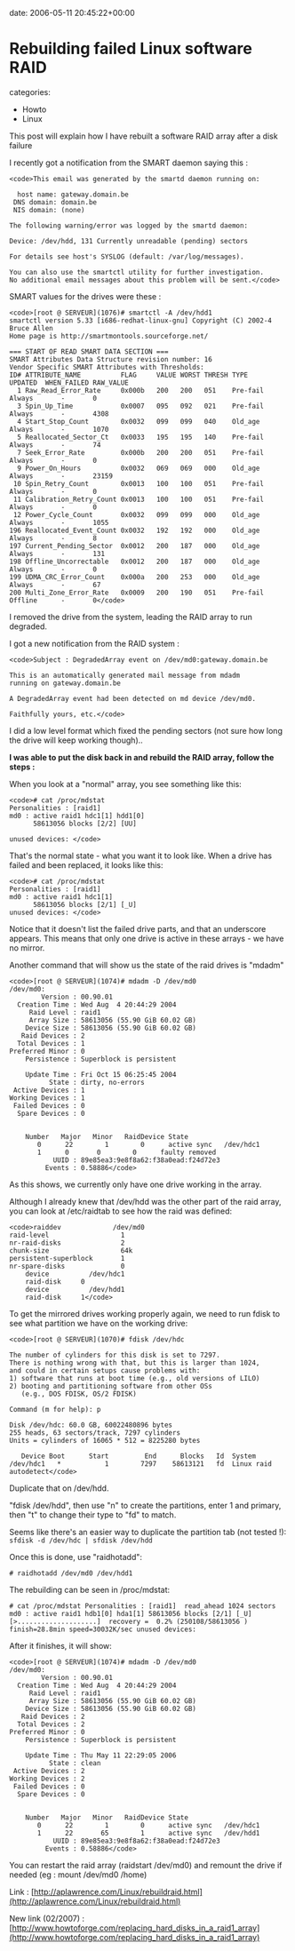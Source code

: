 


date: 2006-05-11 20:45:22+00:00


# Rebuilding failed Linux software RAID

categories:
- Howto
- Linux


This post will explain how I have rebuilt a software RAID array after a disk failure

<!-- more -->

I recently got a notification from the SMART daemon saying this : 


    
    <code>This email was generated by the smartd daemon running on:
    
      host name: gateway.domain.be
     DNS domain: domain.be
     NIS domain: (none)
    
    The following warning/error was logged by the smartd daemon:
    
    Device: /dev/hdd, 131 Currently unreadable (pending) sectors
    
    For details see host's SYSLOG (default: /var/log/messages).
    
    You can also use the smartctl utility for further investigation.
    No additional email messages about this problem will be sent.</code>



SMART values for the drives were these : 


    
    <code>[root @ SERVEUR](1076)# smartctl -A /dev/hdd1
    smartctl version 5.33 [i686-redhat-linux-gnu] Copyright (C) 2002-4 Bruce Allen
    Home page is http://smartmontools.sourceforge.net/
    
    === START OF READ SMART DATA SECTION ===
    SMART Attributes Data Structure revision number: 16
    Vendor Specific SMART Attributes with Thresholds:
    ID# ATTRIBUTE_NAME          FLAG     VALUE WORST THRESH TYPE      UPDATED  WHEN_FAILED RAW_VALUE
      1 Raw_Read_Error_Rate     0x000b   200   200   051    Pre-fail  Always       -       0
      3 Spin_Up_Time            0x0007   095   092   021    Pre-fail  Always       -       4308
      4 Start_Stop_Count        0x0032   099   099   040    Old_age   Always       -       1070
      5 Reallocated_Sector_Ct   0x0033   195   195   140    Pre-fail  Always       -       74
      7 Seek_Error_Rate         0x000b   200   200   051    Pre-fail  Always       -       0
      9 Power_On_Hours          0x0032   069   069   000    Old_age   Always       -       23159
     10 Spin_Retry_Count        0x0013   100   100   051    Pre-fail  Always       -       0
     11 Calibration_Retry_Count 0x0013   100   100   051    Pre-fail  Always       -       0
     12 Power_Cycle_Count       0x0032   099   099   000    Old_age   Always       -       1055
    196 Reallocated_Event_Count 0x0032   192   192   000    Old_age   Always       -       8
    197 Current_Pending_Sector  0x0012   200   187   000    Old_age   Always       -       131
    198 Offline_Uncorrectable   0x0012   200   187   000    Old_age   Always       -       0
    199 UDMA_CRC_Error_Count    0x000a   200   253   000    Old_age   Always       -       67
    200 Multi_Zone_Error_Rate   0x0009   200   190   051    Pre-fail  Offline      -       0</code>



I removed the drive from the system, leading the RAID array to run degraded.

I got a new notification from the RAID system :


    
    <code>Subject : DegradedArray event on /dev/md0:gateway.domain.be
    
    This is an automatically generated mail message from mdadm
    running on gateway.domain.be
    
    A DegradedArray event had been detected on md device /dev/md0.
    
    Faithfully yours, etc.</code>



I did a low level format which fixed the pending sectors (not sure how long the drive will keep working though)..

**I was able to put the disk back in and rebuild the RAID array, follow the steps :**

When you look at a "normal" array, you see something like this:


    
    <code># cat /proc/mdstat
    Personalities : [raid1] 
    md0 : active raid1 hdc1[1] hdd1[0]
          58613056 blocks [2/2] [UU]
          
    unused devices: </code>



That's the normal state - what you want it to look like. When a drive has failed and been replaced, it looks like this:


    
    <code># cat /proc/mdstat
    Personalities : [raid1]
    md0 : active raid1 hdc1[1]
          58613056 blocks [2/1] [_U]
    unused devices: </code>



Notice that it doesn't list the failed drive parts, and that an underscore appears. This means that only one drive is active in these arrays - we have no mirror.

Another command that will show us the state of the raid drives is "mdadm"


    
    <code>[root @ SERVEUR](1074)# mdadm -D /dev/md0
    /dev/md0:
            Version : 00.90.01
      Creation Time : Wed Aug  4 20:44:29 2004
         Raid Level : raid1
         Array Size : 58613056 (55.90 GiB 60.02 GB)
        Device Size : 58613056 (55.90 GiB 60.02 GB)
       Raid Devices : 2
      Total Devices : 1
    Preferred Minor : 0
        Persistence : Superblock is persistent
    
        Update Time : Fri Oct 15 06:25:45 2004
              State : dirty, no-errors
     Active Devices : 1
    Working Devices : 1
     Failed Devices : 0
      Spare Devices : 0
    
    
        Number   Major   Minor   RaidDevice State
           0      22        1        0      active sync   /dev/hdc1
           1      0       0        0      faulty removed
               UUID : 89e85ea3:9e8f8a62:f38a0ead:f24d72e3
             Events : 0.58886</code>



As this shows, we currently only have one drive working in the array.

Although I already knew that /dev/hdd was the other part of the raid array, you can look at /etc/raidtab to see how the raid was defined:


    
    <code>raiddev             /dev/md0
    raid-level                  1
    nr-raid-disks               2
    chunk-size                  64k
    persistent-superblock       1
    nr-spare-disks              0
        device          /dev/hdc1
        raid-disk     0
        device          /dev/hdd1
        raid-disk     1</code>



To get the mirrored drives working properly again, we need to run fdisk to see what partition we have on the working drive:


    
    <code>[root @ SERVEUR](1070)# fdisk /dev/hdc
    
    The number of cylinders for this disk is set to 7297.
    There is nothing wrong with that, but this is larger than 1024,
    and could in certain setups cause problems with:
    1) software that runs at boot time (e.g., old versions of LILO)
    2) booting and partitioning software from other OSs
       (e.g., DOS FDISK, OS/2 FDISK)
    
    Command (m for help): p
    
    Disk /dev/hdc: 60.0 GB, 60022480896 bytes
    255 heads, 63 sectors/track, 7297 cylinders
    Units = cylinders of 16065 * 512 = 8225280 bytes
    
       Device Boot      Start         End      Blocks   Id  System
    /dev/hdc1   *           1        7297    58613121   fd  Linux raid autodetect</code>



Duplicate that on /dev/hdd. 

"fdisk /dev/hdd", then use "n" to create the partitions, enter 1 and primary, then "t" to change their type to "fd" to match. 

Seems like there's an easier way to duplicate the partition tab (not tested !): 
`sfdisk -d /dev/hdc | sfdisk /dev/hdd`

Once this is done, use "raidhotadd":

`# raidhotadd /dev/md0 /dev/hdd1`

The rebuilding can be seen in /proc/mdstat:

`# cat /proc/mdstat
Personalities : [raid1] 
read_ahead 1024 sectors
md0 : active raid1 hdb1[0] hda1[1]
      58613056 blocks [2/1] [_U]
      [>....................]  recovery =  0.2% (250108/58613056 ) finish=28.8min speed=30032K/sec
unused devices: `
      
After it finishes, it will show:


    
    <code>[root @ SERVEUR](1074)# mdadm -D /dev/md0
    /dev/md0:
            Version : 00.90.01
      Creation Time : Wed Aug  4 20:44:29 2004
         Raid Level : raid1
         Array Size : 58613056 (55.90 GiB 60.02 GB)
        Device Size : 58613056 (55.90 GiB 60.02 GB)
       Raid Devices : 2
      Total Devices : 2
    Preferred Minor : 0
        Persistence : Superblock is persistent
    
        Update Time : Thu May 11 22:29:05 2006
              State : clean
     Active Devices : 2
    Working Devices : 2
     Failed Devices : 0
      Spare Devices : 0
    
    
        Number   Major   Minor   RaidDevice State
           0      22        1        0      active sync   /dev/hdc1
           1      22       65        1      active sync   /dev/hdd1
               UUID : 89e85ea3:9e8f8a62:f38a0ead:f24d72e3
             Events : 0.58886</code>



You can restart the raid array (raidstart /dev/md0) and remount the drive if needed (eg : mount /dev/md0 /home)

Link : [http://aplawrence.com/Linux/rebuildraid.html](http://aplawrence.com/Linux/rebuildraid.html)

New link (02/2007) : [http://www.howtoforge.com/replacing_hard_disks_in_a_raid1_array](http://www.howtoforge.com/replacing_hard_disks_in_a_raid1_array)
